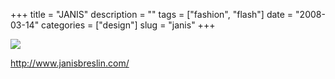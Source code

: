 +++
title = "JANIS"
description = ""
tags = ["fashion", "flash"]
date = "2008-03-14"
categories = ["design"]
slug = "janis"
+++


 

  <div id="screens-thumbs" class="clearfix">
    <div class="txt-center" id="design-submission"><a href="http://www.janisbreslin.com/"><img id='bluga-thumbnail-806' class='bluga-thumbnail large' src='/media/bluga/
wt47f278fe399f8_0.jpg'/></a></div>  
  </div>   
<p><a href="http://www.janisbreslin.com/">http://www.janisbreslin.com/</a></p>





